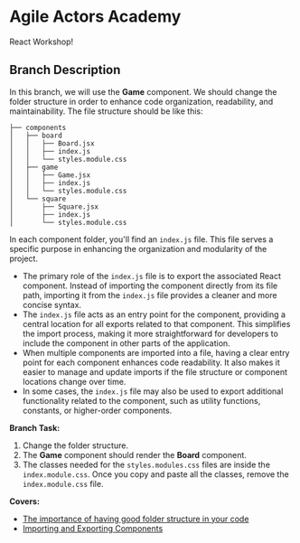 # Agile Actors Academy

React Workshop!

## Branch Description

In this branch, we will use the **Game** component. We should change the folder structure in order to enhance code organization, readability, and maintainability.
The file structure should be like this:

```
├── components
│   ├── board
│   │   ├── Board.jsx
│   │   ├── index.js
│   │   └── styles.module.css
│   ├── game
│   │   ├── Game.jsx
│   │   ├── index.js
│   │   └── styles.module.css
│   └── square
│       ├── Square.jsx
│       ├── index.js
│       └── styles.module.css
```

In each component folder, you'll find an `index.js` file. This file serves a specific purpose in enhancing the organization and modularity of the project.

- The primary role of the `index.js` file is to export the associated React component. Instead of importing the component directly from its file path, importing it from the `index.js` file provides a cleaner and more concise syntax.
- The `index.js` file acts as an entry point for the component, providing a central location for all exports related to that component. This simplifies the import process, making it more straightforward for developers to include the component in other parts of the application.
- When multiple components are imported into a file, having a clear entry point for each component enhances code readability. It also makes it easier to manage and update imports if the file structure or component locations change over time.
- In some cases, the `index.js` file may also be used to export additional functionality related to the component, such as utility functions, constants, or higher-order components.

**Branch Task:**

1. Change the folder structure.
2. The **Game** component should render the **Board** component.
3. The classes needed for the `styles.modules.css` files are inside the `index.module.css`. Once you copy and paste all the classes, remove the `index.module.css` file.

**Covers:**

- [The importance of having good folder structure in your code](https://dev.to/thatsoftwaredude/the-importance-of-having-good-folder-structure-in-your-code-34mf)
- [Importing and Exporting Components](https://react.dev/learn/importing-and-exporting-components)
